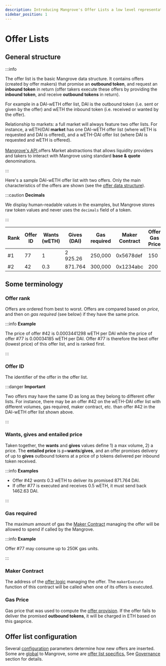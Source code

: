 ```yaml
---
description: Introducing Mangrove's Offer Lists a low level representation of (half) an order book.
sidebar_position: 1
---
```


# Offer Lists

## General structure

:::info

The offer list is the basic Mangrove data structure. It contains offers (created by offer makers) that promise an **outbound token**, and request an **inbound token** in return (offer takers execute these offers by providing the **inbound token**, and receive **outbound tokens** in return).

For example in a DAI-wETH offer list, DAI is the outbound token (i.e. sent or given by the offer) and wETH the inbound token (i.e. received or wanted by the offer).

Relationship to markets: a full market will always feature two offer lists. For instance, a wETH/DAI **market** has one DAI-wETH offer list (where wETH is requested and DAI is offered), and a wETH-DAI offer list (where DAI is requested and wETH is offered).\
\
[Mangrove's API ](../../explanations/around-the-mangrove/mangrove-api.md)offers Market abstractions that allows liquidity providers and takers to interact with Mangrove using standard **base &** **quote** denominations.

:::

Here's a sample DAI-wETH offer list with two offers. Only the main characteristics of the offers are shown (see the [offer data structure](reactive-offer/offer-data-structures.md#mgvlib-offer)).

:::caution **Decimals**

We display human-readable values in the examples, but Mangrove stores raw token values and never uses the `decimals` field of a token.

:::

| Rank | Offer ID | Wants (wETH) | Gives (DAI) | Gas required | Maker Contract | Offer Gas Price |
| ---- | -------- | ------------ | ----------- | ------------ | -------------- | --------------- |
| #1   | 77       | 1            | 2 925.26    | 250,000      | 0x5678def      | 150             |
| #2   | 42       | 0.3          | 871.764     | 300,000      | 0x1234abc      | 200             |

## Some terminology

### Offer rank

Offers are ordered from best to worst. Offers are compared based on _price_, and then on _gas required_ (see below) if they have the same price.

:::info **Example**

The price of offer #42 is 0.0003441298 wETH per DAI while the price of offer #77 is 0.00034185 wETH per DAI. Offer #77 is therefore the best offer (lowest price) of this offer list, and is ranked first.

:::

### Offer ID

The identifier of the offer in the offer list.

:::danger **Important**

Two offers may have the same ID as long as they belong to different offer lists. For instance, there may be an offer #42 on the wETH-DAI offer list with different volumes, gas required, maker contract, etc. than offer #42 in the DAI-wETH offer list shown above.

:::

### Wants, gives and entailed price

Taken together, the **wants** and **gives** values define 1) a max volume, 2) a price. The **entailed price** is p=**wants**/**gives**, and an offer promises delivery of up to **gives** outbound tokens at a price of p tokens delivered per inbound token received.

:::info **Examples**

* Offer #42 _wants_ 0.3 wETH to deliver its promised 871.764 DAI.
* If offer #77 is executed and receives 0.5 wETH, it must send back 1462.63 DAI.

:::

### Gas required

The maximum amount of gas the [Maker Contract](reactive-offer/maker-contract.mdx) managing the offer will be allowed to spend if called by the Mangrove.

:::info **Example**

Offer #77 may consume up to 250K gas units.

:::

### Maker Contract

The address of the [offer logic](reactive-offer/maker-contract.mdx#offer-logic) managing the offer. The `makerExecute` function of this contract will be called when one of its offers is executed.

### Gas Price

Gas price that was used to compute the [offer provision](reactive-offer/offer-provision.mdx). If the offer fails to deliver the promised **outbound tokens**, it will be charged in ETH based on this gasprice.

## Offer list configuration

Several [configuration](../governance-parameters/mangrove-configuration.mdx) parameters determine how new offers are inserted. Some are [global](../governance-parameters/mangrove-configuration.mdx#mgvlib.global) to Mangrove, some are [offer list specifics.](../governance-parameters/mangrove-configuration.mdx#mgvlib.local) See [Governance](../governance-parameters/README.md) section for details.
